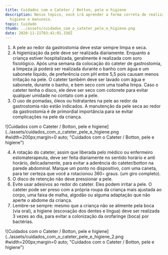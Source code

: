 ```yaml
---
title: Cuidados com o Cateter / Botton, pele e higiene
description: Nesse tópico, você irá aprender a forma correta de realizar sua
  higiene e manuseio.
topic: Cuidado
thumb: ../assets/cuidados_com_o_cateter_pele_e_higiene.png
date: 2020-11-21T03:41:01.338Z
---
```

1. A pele ao redor da gastrostomia deve estar sempre limpa e seca. 
2. A higienização da pele deve ser realizada diariamente. Enquanto a criança estiver hospitalizada, geralmente é realizada com soro fisiológico. Após uma semana da colocação do cateter de gastrostomia, a limpeza já poderá ser realizada durante o banho com água e um sabonete líquido, de preferência com pH entre 5,5 pois causam menos irritação na pele. O cateter também deve ser lavado com água e sabonete, durante o banho, e bem seco com uma toalha limpa. Caso o cateter tenha o disco, ele deve ser seco com cotonete para evitar qualquer umidade no contato com a pele.
3. O uso de pomadas, óleos ou hidratantes na pele ao redor da gastrostomia não estão indicados. A manutenção da pele seca ao redor da gastrostomia é de primordial importância para se evitar complicações na pele da criança.

![Cuidados com o Cateter / Botton, pele e higiene](../assets/cuidados_com_o_cateter_pele_e_higiene.png #width=200px;margin=0 auto; "Cuidados com o Cateter / Botton, pele e higiene")

4. A rotação do cateter, assim que liberada pelo médico ou enfermeiro estomaterapeuta, deve ser feita diariamente no sentido horário e anti horário, delicadamente, para evitar a aderência do cateter/*botton* na parede abdominal. Marque um ponto no dispositivo, com uma caneta, para ter certeza  que você a rotacionou 360◦ graus. (um giro completo). 
5. O disco de retenção não deve pressionar a pele. 
6. Evite usar adesivos ao redor do cateter. Eles podem irritar a pele. O cateter pode ser preso com a própria roupa da criança mais ajustada ao corpo, uma faixa de malha, algodão ou alguma adaptação que não aperte o abdome da criança.
7. Lembre-se sempre: mesmo que a criança não se alimente pela boca (via oral), a higiene (escovação dos dentes e língua) deve ser realizada 3 vezes ao dia, para evitar a colonização da orofaringe (boca) por bactérias.

![Cuidados com o Cateter / Botton, pele e higiene](../assets/cuidados_com_o_cateter_pele_e_higiene_2.png #width=200px;margin=0 auto; "Cuidados com o Cateter / Botton, pele e higiene")